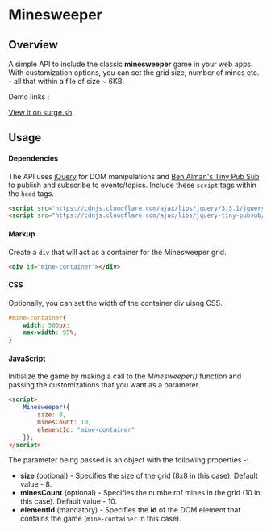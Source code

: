 # Minesweeper

## Overview

A simple API to include the classic **minesweeper** game in your web apps. With customization options, you can set the grid size, number of mines etc. - all that within a file of size ~ 6KB.

Demo links : 

[View it on surge.sh](https://boring-minesweeper.surge.sh/)

## Usage

#### Dependencies

The API uses [jQuery](https://github.com/jquery/jquery) for DOM manipulations and [Ben Alman's Tiny Pub Sub](https://github.com/cowboy/jquery-tiny-pubsub) to publish and subscribe to events/topics.
Include these ```script``` tags within the ```head``` tags.

```html
<script src="https://cdnjs.cloudflare.com/ajax/libs/jquery/3.3.1/jquery.min.js"></script>
<script src="https://cdnjs.cloudflare.com/ajax/libs/jquery-tiny-pubsub/0.7.0/ba-tiny-pubsub.min.js"></script>
```


#### Markup

Create a ```div``` that will act as a container for the Minesweeper grid.

```html
<div id="mine-container"></div>
```


#### CSS

Optionally, you can set the width of the container div uisng CSS.

```CSS
#mine-container{
    width: 500px;
    max-width: 95%;
}
```


#### JavaScript

Initialize the game by making a call to the *Minesweeper()* function and passing the customizations that you want as a parameter.

```html
<script>
    Minesweeper({
        size: 8,
        minesCount: 10,
        elementId: "mine-container"
    });
</script>
```

The parameter being passed is an object with the following properties -:
* **size** (optional) - Specifies the size of the grid (8x8 in this case). Default value - 8.
* **minesCount** (optional) - Specifies the numbe rof mines in the grid (10 in this case). Default value - 10.
* **elementId** (mandatory) - Specifies the **id** of the DOM element that contains the game (```mine-container``` in this case).